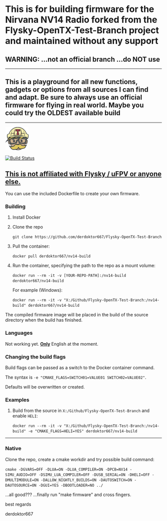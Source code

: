 # This is for building firmware for the Nirvana NV14 Radio forked from the Flysky-OpenTX-Test-Branch project and maintained without any support

## WARNING: ...not an official branch ...do NOT use

---

## This is a playground for all new functions, gadgets or options from all sources I can find and adapt. Be sure to always use an official firmware for flying in real world. Maybe you could try the OLDEST available build

---

<img src="TravisCI-Mascot-2.png" width="75">

[![Build Status](https://travis-ci.com/derdoktor667/Flysky-OpenTX-Test-Branch.svg?branch=derdoktor667%2Fnv14-rebuilding)](https://travis-ci.com/derdoktor667/Flysky-OpenTX-Test-Branch)

## <u>This is not affiliated with Flysky / uFPV or anyone else.</u>

You can use the included Dockerfile to create your own firmware.

### Building

1. Install Docker

2. Clone the repo

   `git clone https://github.com/derdoktor667/Flysky-OpenTX-Test-Branch`

3. Pull the container:

   `docker pull derdoktor667/nv14-build`

4. Run the container, specifying the path to the repo as a mount volume:

   `docker run --rm -it -v [YOUR-REPO-PATH]:/nv14-build derdoktor667/nv14-build`

   For example (Windows):

   `docker run --rm -it -v "X:/Github/Flysky-OpenTX-Test-Branch:/nv14-build" derdoktor667/nv14-build`

The compiled firmware image will be placed in the build of the source directory when the build has finished.  

### Languages

Not working yet. <b><u>Only</u></b> English at the moment. 

### Changing the build flags

Build flags can be passed as a switch to the Docker container command.

The syntax is `-e "CMAKE_FLAGS=SWITCH01=VALUE01 SWITCH02=VALUE02"`.

Defaults will be overwritten or created.

### Examples
1. Build from the source in `X:/Github/Flysky-OpenTX-Test-Branch` and enable `HELI`:

   `docker run --rm -it -v "X:/Github/Flysky-OpenTX-Test-Branch:/nv14-build" -e "CMAKE_FLAGS=HELI=YES" derdoktor667/nv14-build`

---

### Native

Clone the repo, create a cmake workdir and try possible build command:

`cmake -DGVARS=OFF -DLUA=ON -DLUA_COMPILER=ON -DPCB=NV14 -SIMU_AUDIO=OFF -DSIMU_LUA_COMPILER=OFF -DUSB_SERIAL=ON -DHELI=OFF -DMULTIMODULE=ON -DALLOW_NIGHTLY_BUILDS=ON -DAUTOSWITCH=ON -DAUTOSOURCE=ON -DGUI=YES -DBOOTLOADER=NO ../`

...all good??? ...finally run "make firmware" and cross fingers.

best regards

derdoktor667
